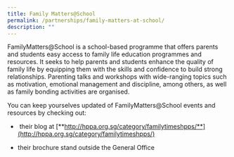 ```yaml
---
title: Family Matters@School
permalink: /partnerships/family-matters-at-school/
description: ""
---
```

FamilyMatters@School is a school-based programme that offers parents and students easy access to family life education programmes and resources. It seeks to help parents and students enhance the quality of family life by equipping them with the skills and confidence to build strong relationships. Parenting talks and workshops with wide-ranging topics such as motivation, emotional management and discipline, among others, as well as family bonding activities are organised.

  

You can keep yourselves updated of FamilyMatters@School events and resources by checking out:

*  their blog at [**http://hppa.org.sg/category/familytimeshpps/**](http://hppa.org.sg/category/familytimeshpps/)

* their brochure stand outside the General Office